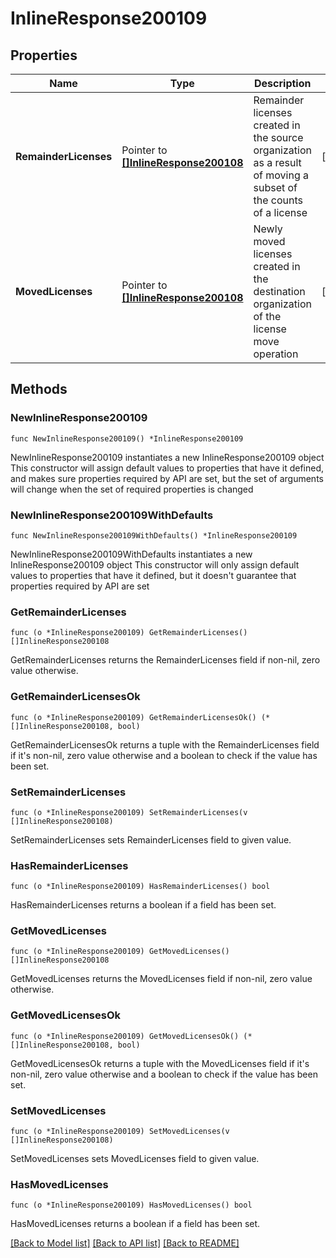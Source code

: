 # InlineResponse200109

## Properties

Name | Type | Description | Notes
------------ | ------------- | ------------- | -------------
**RemainderLicenses** | Pointer to [**[]InlineResponse200108**](InlineResponse200108.md) | Remainder licenses created in the source organization as a result of moving a subset of the counts of a license | [optional] 
**MovedLicenses** | Pointer to [**[]InlineResponse200108**](InlineResponse200108.md) | Newly moved licenses created in the destination organization of the license move operation | [optional] 

## Methods

### NewInlineResponse200109

`func NewInlineResponse200109() *InlineResponse200109`

NewInlineResponse200109 instantiates a new InlineResponse200109 object
This constructor will assign default values to properties that have it defined,
and makes sure properties required by API are set, but the set of arguments
will change when the set of required properties is changed

### NewInlineResponse200109WithDefaults

`func NewInlineResponse200109WithDefaults() *InlineResponse200109`

NewInlineResponse200109WithDefaults instantiates a new InlineResponse200109 object
This constructor will only assign default values to properties that have it defined,
but it doesn't guarantee that properties required by API are set

### GetRemainderLicenses

`func (o *InlineResponse200109) GetRemainderLicenses() []InlineResponse200108`

GetRemainderLicenses returns the RemainderLicenses field if non-nil, zero value otherwise.

### GetRemainderLicensesOk

`func (o *InlineResponse200109) GetRemainderLicensesOk() (*[]InlineResponse200108, bool)`

GetRemainderLicensesOk returns a tuple with the RemainderLicenses field if it's non-nil, zero value otherwise
and a boolean to check if the value has been set.

### SetRemainderLicenses

`func (o *InlineResponse200109) SetRemainderLicenses(v []InlineResponse200108)`

SetRemainderLicenses sets RemainderLicenses field to given value.

### HasRemainderLicenses

`func (o *InlineResponse200109) HasRemainderLicenses() bool`

HasRemainderLicenses returns a boolean if a field has been set.

### GetMovedLicenses

`func (o *InlineResponse200109) GetMovedLicenses() []InlineResponse200108`

GetMovedLicenses returns the MovedLicenses field if non-nil, zero value otherwise.

### GetMovedLicensesOk

`func (o *InlineResponse200109) GetMovedLicensesOk() (*[]InlineResponse200108, bool)`

GetMovedLicensesOk returns a tuple with the MovedLicenses field if it's non-nil, zero value otherwise
and a boolean to check if the value has been set.

### SetMovedLicenses

`func (o *InlineResponse200109) SetMovedLicenses(v []InlineResponse200108)`

SetMovedLicenses sets MovedLicenses field to given value.

### HasMovedLicenses

`func (o *InlineResponse200109) HasMovedLicenses() bool`

HasMovedLicenses returns a boolean if a field has been set.


[[Back to Model list]](../README.md#documentation-for-models) [[Back to API list]](../README.md#documentation-for-api-endpoints) [[Back to README]](../README.md)


